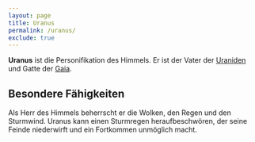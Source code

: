 ```yaml
---
layout: page
title: Uranus
permalink: /uranus/
exclude: true
---
```


**Uranus** ist die Personifikation des Himmels. Er ist der Vater der [Uraniden](/uraniden/) und Gatte der [Gaia](/gaia/).

## Besondere Fähigkeiten

Als Herr des Himmels beherrscht er die Wolken, den Regen und den Sturmwind. Uranus kann einen Sturmregen heraufbeschwören, der seine Feinde niederwirft und ein Fortkommen unmöglich macht.
